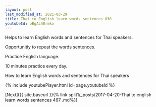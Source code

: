 ```yaml
---
layout: post
last_modified_at: 2021-03-29
title: Thai to English learn words sentences 830 
youtubeId: oBgAL40rmko
---
```

 
 
Helps to learn English words and sentences for Thai speakers.

Opportunitiy to repeat the words sentences. 

Practice English language. 
 
10 minutes practice every day. 
 
How to learn English words and sentences for Thai speakers 
 
{% include youtubePlayer.html id=page.youtubeId %}
 
 
[Next]({{ site.baseurl }}{% link  split1/_posts/2017-04-20-Thai to english learn words sentences 467 .md%})
 
